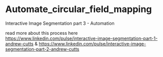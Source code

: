 # Automate_circular_field_mapping
Interactive Image Segmentation part 3 - Automation

read more about this process here
https://www.linkedin.com/pulse/interactive-image-segmentation-part-1-andrew-cutts
&
https://www.linkedin.com/pulse/interactive-image-segmentation-part-2-andrew-cutts
